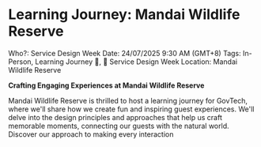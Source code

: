 # Learning Journey: Mandai Wildlife Reserve

Who?: Service Design Week
Date: 24/07/2025 9:30 AM (GMT+8)
Tags: In-Person, Learning Journey 🚌, 🔹 Service Design Week
Location: Mandai Wildlife Reserve

**Crafting Engaging Experiences at Mandai Wildlife Reserve**

Mandai Wildlife Reserve is thrilled to host a learning journey for GovTech, where we'll share how we create fun and inspiring guest experiences. We'll delve into the design principles and approaches that help us craft memorable moments, connecting our guests with the natural world. Discover our approach to making every interaction